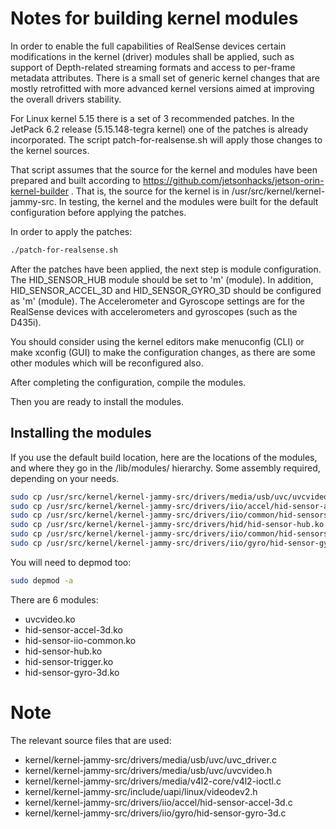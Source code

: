 # Notes for building kernel modules

In order to enable the full capabilities of RealSense devices certain modifications in the kernel (driver) modules shall be applied, such as support of Depth-related streaming formats and access to per-frame metadata attributes. There is a small set of generic kernel changes that are mostly retrofitted with more advanced kernel versions aimed at improving the overall drivers stability.

For Linux kernel 5.15 there is a set of 3 recommended patches. In the JetPack 6.2 release (5.15.148-tegra kernel) one of the patches is already incorporated. The script patch-for-realsense.sh will apply those changes to the kernel sources.

That script assumes that the source for the kernel and modules have been prepared and built according to https://github.com/jetsonhacks/jetson-orin-kernel-builder . That is, the source for the kernel is in /usr/src/kernel/kernel-jammy-src. In testing, the kernel and the modules were built for the default configuration before applying the patches.

In order to apply the patches:
```bash
./patch-for-realsense.sh
```

After the patches have been applied, the next step is module configuration. The HID_SENSOR_HUB module should be set to 'm' (module). In addition, HID_SENSOR_ACCEL_3D and HID_SENSOR_GYRO_3D should be configured as 'm' (module). The Accelerometer and Gyroscope settings are for the RealSense devices with accelerometers and gyroscopes (such as the D435i).

You should consider using the kernel editors make menuconfig (CLI) or make xconfig (GUI) to make the configuration changes, as there are some other modules which will be reconfigured also.

After completing the configuration, compile the modules.

Then you are ready to install the modules.

## Installing the modules
If you use the default build location, here are the locations of the modules, and where they go in the /lib/modules/ hierarchy. Some assembly required, depending on your needs.
```bash
sudo cp /usr/src/kernel/kernel-jammy-src/drivers/media/usb/uvc/uvcvideo.ko /lib/modules/5.15.148-tegra/kernel/drivers/media/usb/uvc/uvcvideo.ko
sudo cp /usr/src/kernel/kernel-jammy-src/drivers/iio/accel/hid-sensor-accel-3d.ko /lib/modules/5.15.148-tegra/kernel/drivers/iio/accel/hid-sensor-accel-3d.ko
sudo cp /usr/src/kernel/kernel-jammy-src/drivers/iio/common/hid-sensors/hid-sensor-iio-common.ko /lib/modules/5.15.148-tegra/kernel/drivers/iio/common/hid-sensors/hid-sensor-iio-common.ko
sudo cp /usr/src/kernel/kernel-jammy-src/drivers/hid/hid-sensor-hub.ko /lib/modules/5.15.148-tegra/kernel/drivers/hid/hid-sensor-hub.ko 
sudo cp /usr/src/kernel/kernel-jammy-src/drivers/iio/common/hid-sensors/hid-sensor-trigger.ko /lib/modules/5.15.148-tegra/kernel/drivers/iio/common/hid-sensors/hid-sensor-trigger.ko
sudo cp /usr/src/kernel/kernel-jammy-src/drivers/iio/gyro/hid-sensor-gyro-3d.ko /lib/modules/5.15.148-tegra/kernel/drivers/iio/gyro/hid-sensor-gyro-3d.ko
```
You will need to depmod too:
```bash
sudo depmod -a
```
There are 6 modules:
* uvcvideo.ko
* hid-sensor-accel-3d.ko
* hid-sensor-iio-common.ko
* hid-sensor-hub.ko
* hid-sensor-trigger.ko
* hid-sensor-gyro-3d.ko


# Note
The relevant source files that are used:
* kernel/kernel-jammy-src/drivers/media/usb/uvc/uvc_driver.c
* kernel/kernel-jammy-src/drivers/media/usb/uvc/uvcvideo.h
* kernel/kernel-jammy-src/drivers/media/v4l2-core/v4l2-ioctl.c
* kernel/kernel-jammy-src/include/uapi/linux/videodev2.h
* kernel/kernel-jammy-src/drivers/iio/accel/hid-sensor-accel-3d.c
* kernel/kernel-jammy-src/drivers/iio/gyro/hid-sensor-gyro-3d.c


